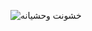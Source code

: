 ![خشونت وحشیانه]([url=https://uploadkon.ir/][img]https://uploadkon.ir/uploads/cf4b13_24Report-Brutally-violent.gif[/img][/url])
